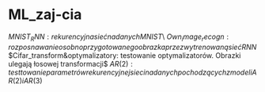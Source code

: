 # ML_zaj-cia
$MNIST_RNN: rekurencyjna sieć na danych MNIST$\\
$Own_image_recogn: rozposnawanie osobno przygotowanego obrazka przez wytrenowaną sieć RNN$
$Cifar_transform&optymalizatory: testowanie optymalizatorów. Obrazki ulegają łosowej transformacji$
$AR(2): testtowanie parametrów rekurencyjnej sieci na danych pochodzących z modeli AR(2) i AR(3)$
